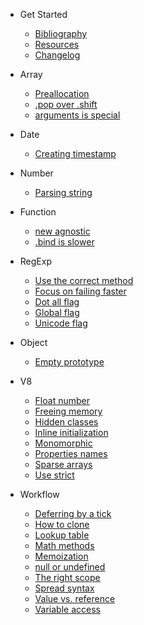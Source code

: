 * Get Started
	* [Bibliography](bibliography.md)
	* [Resources](resources.md)
	* [Changelog](changelog.md)

* Array
	* [Preallocation](array/preallocation.md)
	* [.pop over .shift](array/pop-or-shift.md)
	* [arguments is special](array/arguments.md)

* Date
	* [Creating timestamp](date/timestamp.md)

* Number
	* [Parsing string](number/parse-string.md)

* Function
	* [new agnostic](function/new.md)
	* [.bind is slower](function/bind.md)

* RegExp
	* [Use the correct method](regexp/correct-methods.md)
	* [Focus on failing faster](regexp/fail-faster.md)
	* [Dot all flag](regexp/dot-all-flag.md)
	* [Global flag](regexp/global-flag.md)
	* [Unicode flag](regexp/unicode-flag.md)

* Object
	* [Empty prototype](object/empty-prototype.md)

* V8
	* [Float number](v8-tips/float-number.md)
	* [Freeing memory](v8-tips/freeing-memory.md)
	* [Hidden classes](v8-tips/hidden-classes.md)
	* [Inline initialization](v8-tips/inline-initialization.md)
	* [Monomorphic](v8-tips/monomorphic.md)
	* [Properties names](v8-tips/properties-names.md)
	* [Sparse arrays](v8-tips/sparse-arrays.md)
	* [Use strict](v8-tips/use-strict.md)

* Workflow
	* [Deferring by a tick](workflow/defer.md)
	* [How to clone](workflow/how-to-clone.md)
	* [Lookup table](workflow/lookup-table.md)
	* [Math methods](workflow/math.md)
	* [Memoization](workflow/memoization.md)
	* [null or undefined](workflow/null-or-undefined.md)
	* [The right scope](workflow/scope.md)
	* [Spread syntax](workflow/spread-syntax.md)
	* [Value vs. reference](workflow/passing-by-value.md)
	* [Variable access](workflow/variable-access.md)
